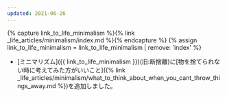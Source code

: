 ```yaml
---
updated: 2021-06-26
---
```

{% capture link_to_life_minimalism %}{% link _life_articles/minimalism/index.md %}{% endcapture %}
{% assign link_to_life_minimalism = link_to_life_minimalism | remove: 'index' %}

- [ミニマリズム]({{ link_to_life_minimalism }})(旧:断捨離)に[物を捨てられない時に考えてみた方がいいこと]({% link _life_articles/minimalism/what_to_think_about_when_you_cant_throw_things_away.md %})を追加しました。
